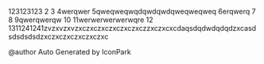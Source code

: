 123123123
2
3
4werqwer
5qweqweqwqdqwdqwdqweqweqweq
6erqwerq
7
8
9qwerqwerqw
10
11werwerwerwerwqre
12
1311241241zvzxvzxvzxczxczxczxczxczxczzxczxcxcdaqsdqdwdqdqdzxcasdsdsdsdsdzxczxczxczxczxczxc

@author Auto Generated by IconPark

<!-- generated by git-cliff -->

[//]: (这是一段被注释掉的文字)